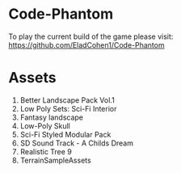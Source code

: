 # Code-Phantom
To play the current build of the game please visit: 
https://github.com/EladCohen1/Code-Phantom

# Assets
1) Better Landscape Pack Vol.1
2) Low Poly Sets: Sci-Fi Interior
3) Fantasy landscape
4) Low-Poly Skull
5) Sci-Fi Styled Modular Pack
6) SD Sound Track - A Childs Dream
7) Realistic Tree 9
8) TerrainSampleAssets
